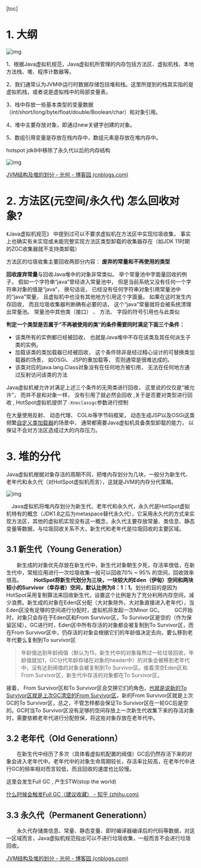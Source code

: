[toc]



# 1. 大纲

![img](https://gitee.com/xiaokunji/my-images/raw/master/myMD/20210712002935.png)



1、根据Java虚拟机规范，Java虚拟机所管理的内存包括方法区、虚拟机栈、本地方法栈、堆、程序计数器等。

2、我们通常认为JVM中运行时数据存储包括堆和栈。这里所提到的栈其实指的是虚拟机栈，或者说是虚拟栈中的局部变量表。

3、栈中存放一些基本类型的变量数据（int/short/long/byte/float/double/Boolean/char）和对象引用。

4、堆中主要存放对象，即通过new关键字创建的对象。

5、数组引用变量是存放在栈内存中，数组元素是存放在堆内存中。



hotspot jdk8中移除了永久代以后的内存结构

![img](https://img2018.cnblogs.com/blog/955092/201903/955092-20190313171623705-2036052608.jpg)

[JVM结构及堆的划分 - 光何 - 博客园 (cnblogs.com)](https://www.cnblogs.com/guanghe/p/10524314.html)

# 2. 方法区(元空间/永久代) 怎么回收对象?

《Java虚拟机规范》 中提到过可以不要求虚拟机在方法区中实现垃圾收集， 事实上也确实有未实现或未能完整实现方法区类型卸载的收集器存在（如JDK 11时期的ZGC收集器就不支持类卸载）  

方法区的垃圾收集主要回收两部分内容： **废弃的常量和不再使用的类型**  

**回收废弃常量**与回收Java堆中的对象非常类似。 举个常量池中字面量回收的例子， 假如一个字符串“java”曾经进入常量池中， 但是当前系统又没有任何一个字符串对象的值是“java”， 换句话说， 已经没有任何字符串对象引用常量池中的“java”常量， 且虚拟机中也没有其他地方引用这个字面量。 如果在这时发生内存回收， 而且垃圾收集器判断确有必要的话， 这个“java”常量就将会被系统清理出常量池。 常量池中其他类（接口） 、 方法、 字段的符号引用也与此类似  

**判定一个类型是否属于“不再被使用的类”的条件需要同时满足下面三个条件：**

- 该类所有的实例都已经被回收， 也就是Java堆中不存在该类及其任何派生子类的实例。
- 加载该类的类加载器已经被回收， 这个条件除非是经过精心设计的可替换类加载器的场景， 如OSGi、 JSP的重加载等， 否则通常是很难达成的。
- 该类对应的java.lang.Class对象没有在任何地方被引用， 无法在任何地方通过反射访问该类的方法  

Java虚拟机被允许对满足上述三个条件的无用类进行回收， 这里说的仅仅是“被允许”， 而并不是和对象一样， 没有引用了就必然会回收  ,关于是否要对类型进行回收  , HotSpot虚拟机提供了`-Xnoclassgc`参数进行控制  

在大量使用反射、 动态代理、 CGLib等字节码框架， 动态生成JSP以及OSGi这类频繁<u>自定义类加载器</u>的场景中， 通常都需要Java虚拟机具备类型卸载的能力， 以保证不会对方法区造成过大的内存压力。  



# 3. 堆的分代

Java虚拟机根据对象存活的周期不同，把堆内存划分为几块，一般分为新生代、老年代和永久代（对HotSpot虚拟机而言），这就是JVM的内存分代策略。

![img](https://img2018.cnblogs.com/blog/955092/201903/955092-20190313165427522-1253660306.jpg)

　Java虚拟机将堆内存划分为新生代、老年代和永久代，永久代是HotSpot虚拟机特有的概念（JDK1.8之后为metaspace替代永久代），它采用永久代的方式来实现方法区，其他的虚拟机实现没有这一概念，永久代主要存放常量、类信息、静态变量等数据，与垃圾回收关系不大，新生代和老年代是垃圾回收的主要区域。

## 3.1 新生代（Young Generation）

　　新生成的对象优先存放在新生代中，新生代对象朝生夕死，存活率很低，在新生代中，常规应用进行一次垃圾收集一般可以回收70% ~ 95% 的空间，回收效率很高。
　　**HotSpot将新生代划分为三块，一块较大的Eden（伊甸）空间和两块较小的Survivor（幸存者）空间，默认比例为8：1：1**。划分的目的是因为HotSpot采用复制算法来回收新生代，设置这个比例是为了充分利用内存空间，减少浪费。新生成的对象在Eden区分配（大对象除外，大对象直接进入老年代），当Eden区没有足够的空间进行分配时，虚拟机将发起一次Minor GC。
　　GC开始时，对象只会存在于Eden区和From Survivor区，To Survivor区是空的（作为保留区域）。GC进行时，Eden区中所有存活的对象都会被复制到To Survivor区，而在From Survivor区中，仍存活的对象会根据它们的年龄值决定去向，要么移到老年代要么复制到To survivor区

> 年龄值达到年龄阀值（默认为15，新生代中的对象每熬过一轮垃圾回收，年龄值就加1，GC分代年龄存储在对象的header中）的对象会被移到老年代中，没有达到阀值的对象会被复制到To Survivor区。接着清空Eden区和From Survivor区，新生代中存活的对象都在To Survivor区。

接着， From Survivor区和To Survivor区会交换它们的角色，<u>也就是说新的To Survivor区就是上次GC清空的From Survivor区</u>，新的From Survivor区就是上次GC的To Survivor区，总之，不管怎样都会保证To Survivor区在一轮GC后是空的。GC时当To Survivor区没有足够的空间存放上一次新生代收集下来的存活对象时，需要依赖老年代进行分配担保，将这些对象存放在老年代中。

## 3.2 老年代（Old Generationn）

　　在新生代中经历了多次（具体看虚拟机配置的阀值）GC后仍然存活下来的对象会进入老年代中。老年代中的对象生命周期较长，存活率比较高，在老年代中进行GC的频率相对而言较低，而且回收的速度也比较慢。

这里会发生Full GC , 产生STW(stop the world)

[什么时候会触发Full GC（建议收藏） - 知乎 (zhihu.com)](https://zhuanlan.zhihu.com/p/266257353)

## 3.3 永久代（Permanent Generationn）

　　永久代存储类信息、常量、静态变量、即时编译器编译后的代码等数据，对这一区域而言，Java虚拟机规范指出可以不进行垃圾收集，一般而言不会进行垃圾回收。

[JVM结构及堆的划分 - 光何 - 博客园 (cnblogs.com)](https://www.cnblogs.com/guanghe/p/10524314.html)







